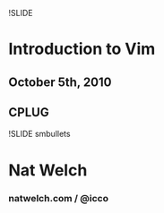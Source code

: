 !SLIDE 
# Introduction to Vim
## October 5th, 2010
## CPLUG

!SLIDE smbullets
# Nat Welch 
### natwelch.com  /  @icco


